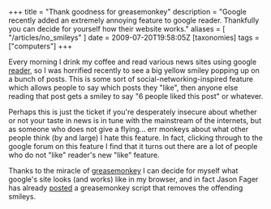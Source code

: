 +++
title = "Thank goodness for greasemonkey"
description = "Google recently added an extremely annoying feature to google reader. Thankfully you can decide for yourself how their website works."
aliases = [ "/articles/no_smileys" ]
date = 2009-07-20T19:58:05Z
[taxonomies]
tags = ["computers"]
+++


Every morning I drink my coffee and read various news sites using
google [reader,][5] so I was horrified recently to see a big yellow
smiley popping up on a bunch of posts. This is some sort of
social-networking-inspired feature which allows people to say which
posts they "like", then anyone else reading that post gets a smiley to
say "6 people liked this post" or whatever.

Perhaps this is just the ticket if you're desperately insecure about
whether or not your taste in news is in tune with the mainstream of the
internets, but as someone who does not give a flying... err monkeys
about what other people think (by and large) I hate this feature. In
fact, clicking through to the google forum on this feature I find that
it turns out there are a lot of people who do not "like" reader's new
"like" feature.

Thanks to the miracle of [greasemonkey][6] I can decide for myself what
google's site looks (and works) like in my browser, and in fact Jason
Fager has already [posted][7] a greasemonkey script that removes the
offending smileys.

[1]: http://www.uncarved.com/articles/no_smileys
[2]: http://www.uncarved.com/
[3]: http://www.uncarved.com/articles/contact
[4]: http://www.uncarved.com/login/
[5]: http://reader.google.com/
[6]: http://www.greasespot.net/
[7]: http://jasonfager.com/?p=569
[8]: http://www.uncarved.com/tags/computers
